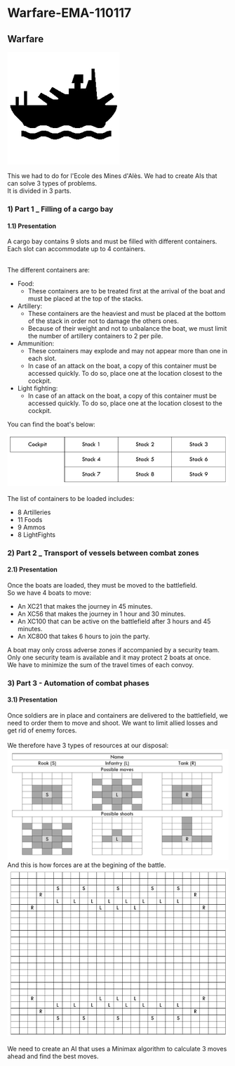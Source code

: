# Warfare-EMA-110117
## Warfare

[![LogoWarfare](https://github.com/DavAnaton/Warfare-EMA-110117/raw/master/Docs/logo.png)]()

This we had to do for l'Ecole des Mines d'Alès. We had to create AIs that can solve 3 types of problems.<br/>
It is divided in 3 parts.

### 1) Part 1 _ Filling of a cargo bay
#### 1.1) Presentation
A cargo bay contains 9 slots and must be filled with different containers.<br/>
Each slot can accommodate up to 4 containers.<br/><br/>

The different containers are:
- Food:
  -  These containers are to be treated first at the arrival of the boat and must be placed at the top of the stacks.
- Artillery:
  - These containers are the heaviest and must be placed at the bottom of the stack in order not to damage the others ones.
  -  Because of their weight and not to unbalance the boat, we must limit the number of artillery containers to 2 per pile.
- Ammunition:
  -  These containers may explode and may not appear more than one in each slot.
  -  In case of an attack on the boat, a copy of this container must be accessed quickly. To do so, place one at the location closest to the cockpit.
- Light fighting:
  -  In case of an attack on the boat, a copy of this container must be accessed quickly. To do so, place one at the location closest to the cockpit.

You can find the boat's below:<br/>

[![map](https://github.com/DavAnaton/Warfare-EMA-110117/raw/master/Docs/Mission2.png)]()
<br/><br/>
The list of containers to be loaded includes:
- 8 Artilleries
- 11 Foods
- 9 Ammos
- 8 LightFights

### 2) Part 2 _ Transport of vessels between combat zones
#### 2.1) Presentation
Once the boats are loaded, they must be moved to the battlefield.<br/>
So we have 4 boats to move:
- An XC21 that makes the journey in 45 minutes.
- An XC56 that makes the journey in 1 hour and 30 minutes.
- An XC100 that can be active on the battlefield after 3 hours and 45 minutes.
- An XC800 that takes 6 hours to join the party.

A boat may only cross adverse zones if accompanied by a security team.<br/>
Only one security team is available and it may protect 2 boats at once.<br/>
We have to minimize the sum of the travel times of each convoy.

### 3) Part 3 - Automation of combat phases
#### 3.1) Presentation
Once soldiers are in place and containers are delivered to the battlefield, we need to order them to move and shoot. We want to limit allied losses and get rid of enemy forces.
<br/>
<br/>
We therefore have 3 types of resources at our disposal:
[![map](https://github.com/DavAnaton/Warfare-EMA-110117/raw/master/Docs/Mission3_1.png)]()
And this is how forces are at the begining of the battle.
[![map](https://github.com/DavAnaton/Warfare-EMA-110117/raw/master/Docs/Mission3_2.png)]()
<br/><br/>
We need to create an AI that uses a Minimax algorithm to calculate 3 moves ahead and find the best moves. 
<br/>